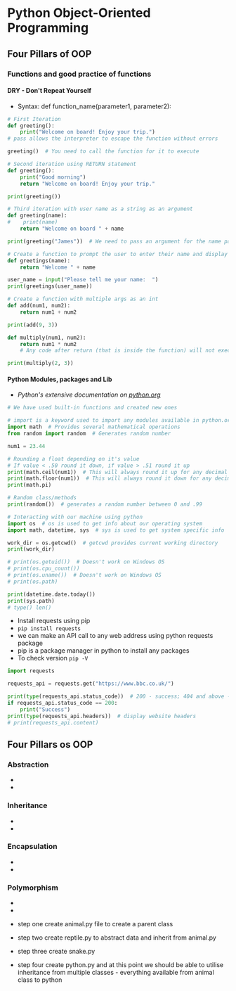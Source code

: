 # Python Object-Oriented Programming
## Four Pillars of OOP
### Functions and good practice of functions
#### DRY - Don't Repeat Yourself
- Syntax:   def function_name(parameter1, parameter2):

```python
# First Iteration
def greeting():
    print("Welcome on board! Enjoy your trip.")
# pass allows the interpreter to escape the function without errors

greeting()  # You need to call the function for it to execute
```
```python
# Second iteration using RETURN statement
def greeting():
    print("Good morning")
    return "Welcome on board! Enjoy your trip."

print(greeting())
```
```python
# Third iteration with user name as a string as an argument
def greeting(name):
#    print(name)
    return "Welcome on board " + name

print(greeting("James"))  # We need to pass an argument for the name parameter
```
```python
# Create a function to prompt the user to enter their name and display the name back to the user with greeting message
def greetings(name):
    return "Welcome " + name

user_name = input("Please tell me your name:  ")
print(greetings(user_name))
```
```python
# Create a function with multiple args as an int
def add(num1, num2):
    return num1 + num2

print(add(9, 3))

def multiply(num1, num2):
    return num1 * num2
    # Any code after return (that is inside the function) will not execute

print(multiply(2, 3))
```

#### Python Modules, packages and Lib
- *Python's extensive documentation on [python.org](https://docs.python.org/3/library/)*

```python
# We have used built-in functions and created new ones

# import is a keyword used to import any modules available in python.org
import math  # Provides several mathematical operations
from random import random  # Generates random number

num1 = 23.44

# Rounding a float depending on it's value
# If value < .50 round it down, if value > .51 round it up
print(math.ceil(num1))  # This will always round it up for any decimal value
print(math.floor(num1))  # This will always round it down for any decimal value
print(math.pi)

# Random class/methods
print(random())  # generates a random number between 0 and .99
```
```python
# Interacting with our machine using python
import os  # os is used to get info about our operating system
import math, datetime, sys  # sys is used to get system specific info

work_dir = os.getcwd()  # getcwd provides current working directory
print(work_dir)

# print(os.getuid())  # Doesn't work on Windows OS
# print(os.cpu_count())
# print(os.uname())  # Doesn't work on Windows OS
# print(os.path)

print(datetime.date.today())
print(sys.path)
# type() len()
```
- Install requests using pip
- `pip install requests`
- we can make an API call to any web address using python requests package
- pip is a package manager in python to install any packages
- To check version `pip -V`

```python
import requests

requests_api = requests.get("https://www.bbc.co.uk/")

print(type(requests_api.status_code))  # 200 - success; 404 and above - error
if requests_api.status_code == 200:
    print("Success")
print(type(requests_api.headers))  # display website headers
# print(requests_api.content)
```

## Four Pillars os OOP
### Abstraction

- 
- 
### Inheritance

- 
- 
### Encapsulation

- 
- 
### Polymorphism

- 
- 


- step one create animal.py file to create a parent class
- step two create reptile.py to abstract data and inherit from animal.py
- step three create snake.py
- step four create python.py and at this point we should be able to utilise inheritance from multiple 
  classes - everything available from animal class to python